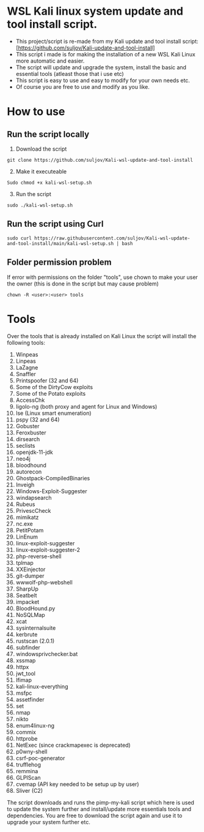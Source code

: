 # WSL Kali linux system update and tool install script. 

* This project/script is re-made from my Kali update and tool install script: [https://github.com/suljov/Kali-update-and-tool-install] 
* This script i made is for making the installation of a new WSL Kali Linux more automatic and easier. 
* The script will update and upgrade the system, install the basic and essential tools (atleast those that i use etc)
* This script is easy to use and easy to modify for your own needs etc. 
* Of course you are free to use and modify as you like. 





# How to use
## Run the script locally

1. Download the script
```
git clone https://github.com/suljov/Kali-wsl-update-and-tool-install
```

2. Make it executeable
```
Sudo chmod +x kali-wsl-setup.sh
```

3. Run the script
```
sudo ./kali-wsl-setup.sh
```

## Run the script using Curl
```
sudo curl https://raw.githubusercontent.com/suljov/Kali-wsl-update-and-tool-install/main/kali-wsl-setup.sh | bash
```


## Folder permission problem
If error with permissions on the folder "tools", use chown to make your user the owner (this is done in the script but may cause problem) 
```
chown -R <user>:<user> tools
```



# Tools
Over the tools that is already installed on Kali Linux the script will install the following tools:

1. Winpeas
2. Linpeas
3. LaZagne
4. Snaffler
5. Printspoofer (32 and 64)
6. Some of the DirtyCow exploits
7. Some of the Potato exploits
8. AccessChk
9. ligolo-ng (both proxy and agent for Linux and Windows)
10. lse (Linux smart enumeration)
11. pspy (32 and 64)
12. Gobuster
13. Feroxbuster
14. dirsearch
15. seclists
16. openjdk-11-jdk
17. neo4j
18. bloodhound
19. autorecon
20. Ghostpack-CompiledBinaries
21. Inveigh
22. Windows-Exploit-Suggester
23. windapsearch
24. Rubeus
25. PrivescCheck
26. mimikatz
27. nc.exe
28. PetitPotam
29. LinEnum
30. linux-exploit-suggester
31. linux-exploit-suggester-2
32. php-reverse-shell
33. tplmap
34. XXEinjector
35. git-dumper
36. wwwolf-php-webshell
37. SharpUp
38. Seatbelt
39. impacket
40. BloodHound.py
41. NoSQLMap
42. xcat
43. sysinternalsuite
44. kerbrute
45. rustscan (2.0.1)
46. subfinder
47. windowsprivchecker.bat
48. xssmap
49. httpx
50. jwt_tool
51. lfimap
52. kali-linux-everything
53. msfpc
54. assetfinder
55. set
56. nmap
57. nikto
58. enum4linux-ng
59. commix
60. httprobe
61. NetExec (since crackmapexec is deprecated)
62. p0wny-shell
63. csrf-poc-generator
64. trufflehog
65. remmina
66. GLPIScan
67. cvemap (API key needed to be setup up by user)
68. Sliver (C2)

The script downloads and runs the pimp-my-kali script which here is used to update the system further and install/update more essentials tools and dependencies. 
You are free to download the script again and use it to upgrade your system further etc. 



